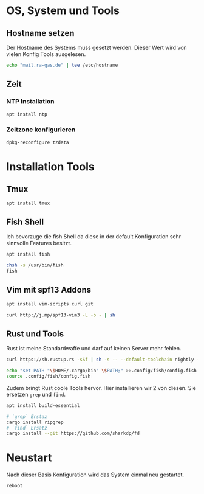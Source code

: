 # OS, System und Tools
## Hostname setzen

Der Hostname des Systems muss gesetzt werden. Dieser Wert wird von vielen Konfig Tools ausgelesen.

```bash
echo "mail.ra-gas.de" | tee /etc/hostname
```

## Zeit
### NTP Installation

```bash
apt install ntp
```

### Zeitzone konfigurieren

```bash
dpkg-reconfigure tzdata
```


# Installation Tools
## Tmux

```bash
apt install tmux
```

## Fish Shell

Ich bevorzuge die fish Shell da diese in der default Konfiguration sehr sinnvolle Features besitzt.

```bash
apt install fish
```

```bash
chsh -s /usr/bin/fish
fish
```

## Vim mit spf13 Addons

```bash
apt install vim-scripts curl git
```

```bash
curl http://j.mp/spf13-vim3 -L -o - | sh
```

## Rust und Tools

Rust ist meine Standardwaffe und darf auf keinen Server mehr fehlen.

```bash
curl https://sh.rustup.rs -sSf | sh -s -- --default-toolchain nightly -y
```

```bash
echo "set PATH "\$HOME/.cargo/bin" \$PATH;" >>.config/fish/config.fish
source .config/fish/config.fish
```

Zudem bringt Rust coole Tools hervor. Hier installieren wir 2 von diesen. Sie ersetzen `grep` und `find`.

```bash
apt install build-essential
```

```bash
# `grep` Erstaz
cargo install ripgrep
# `find` Ersatz
cargo install --git https://github.com/sharkdp/fd
```

# Neustart
Nach dieser Basis Konfiguration wird das System einmal neu gestartet.

```bash
reboot
```


[debian]: http://debian.org/
